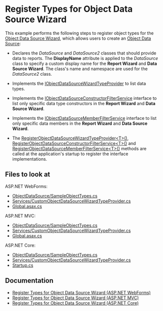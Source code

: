 # Register Types for Object Data Source Wizard

This example performs the following steps to register object types for the [Object Data Source Wizard](https://docs.devexpress.com/XtraReports/401220), which allows users to create an [Object Data Source](https://docs.devexpress.com/XtraReports/119313):

 - Declares the _DataSource_ and _DataSource2_ classes that should provide data to reports. The **DisplayName** attribute is applied to the _DataSource_ class to specify a custom display name for the **Report Wizard** and **Data Source Wizard**. The class's name and namespace are used for the _DataSource2_ class.

 - Implements the [IObjectDataSourceWizardTypeProvider](https://docs.devexpress.com/CoreLibraries/DevExpress.DataAccess.Web.IObjectDataSourceWizardTypeProvider) to list data types.

 - Implements the [IObjectDataSourceConstructorFilterService](https://docs.devexpress.com/CoreLibraries/DevExpress.DataAccess.Web.IObjectDataSourceConstructorFilterService) interface to list only specific data type constructors in the **Report Wizard** and **Data Source Wizard**.

 - Implements the [IObjectDataSourceMemberFilterService](https://docs.devexpress.com/CoreLibraries/DevExpress.DataAccess.Web.IObjectDataSourceMemberFilterService) interface to list only specific data members in the **Report Wizard** and **Data Source Wizard**.

 - The [RegisterObjectDataSourceWizardTypeProvider&lt;T>()](https://docs.devexpress.com/XtraReports/DevExpress.XtraReports.Web.ReportDesigner.DefaultReportDesignerContainer.RegisterObjectDataSourceWizardTypeProvider--1), [RegisterObjectDataSourceConstructorFilterService&lt;T>()](https://docs.devexpress.com/DevExpress.XtraReports.Web.ReportDesigner.DefaultReportDesignerContainer.RegisterObjectDataSourceConstructorFilterService--1) and [RegisterObjectDataSourceMemberFilterService&lt;T>()](https://docs.devexpress.com/XtraReports/DevExpress.XtraReports.Web.ReportDesigner.DefaultReportDesignerContainer.RegisterObjectDataSourceMemberFilterService--1) methods are called at the application's startup to register the interface implementations.

## Files to look at

ASP.NET WebForms:

- [ObjectDataSource/SampleObjectTypes.cs](./WebForms/WebForms/ObjectDataSource/SampleObjectTypes.cs)
- [Services/CustomObjectDataSourceWizardTypeProvider.cs](./WebForms/WebForms/Services/CustomObjectDataSourceWizardTypeProvider.cs)
- [Global.asax.cs](./WebForms/WebForms/Global.asax.cs)

ASP.NET MVC:

- [ObjectDataSource/SampleObjectTypes.cs](./MVC/MVC/ObjectDataSource/SampleObjectTypes.cs)
- [Services/CustomObjectDataSourceWizardTypeProvider.cs](./MVC/MVC/Services/CustomObjectDataSourceWizardTypeProvider.cs)
- [Global.asax.cs](./MVC/MVC/Global.asax.cs)

ASP.NET Core:

- [ObjectDataSource/SampleObjectTypes.cs](./ASPNetCore/ASPNetCore/ObjectDataSource/SampleObjectTypes.cs)
- [Services/CustomObjectDataSourceWizardTypeProvider.cs](./ASPNetCore/ASPNetCore/Services/CustomObjectDataSourceWizardTypeProvider.cs)
- [Startup.cs](./ASPNetCore/ASPNetCore/Startup.cs)

## Documentation

* [Register Types for Object Data Source Wizard (ASP.NET WebForms)](https://docs.devexpress.com/XtraReports/401228)
* [Register Types for Object Data Source Wizard (ASP.NET MVC)](https://docs.devexpress.com/XtraReports/401229)
* [Register Types for Object Data Source Wizard (ASP.NET Core)](https://docs.devexpress.com/XtraReports/401230)
